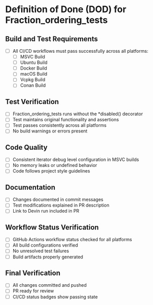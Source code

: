 # Definition of Done (DOD) for Fraction_ordering_tests

## Build and Test Requirements
- [ ] All CI/CD workflows must pass successfully across all platforms:
  - [ ] MSVC Build
  - [ ] Ubuntu Build
  - [ ] Docker Build
  - [ ] macOS Build
  - [ ] Vcpkg Build
  - [ ] Conan Build

## Test Verification
- [ ] Fraction_ordering_tests runs without the *disabled() decorator
- [ ] Test maintains original functionality and assertions
- [ ] Test passes consistently across all platforms
- [ ] No build warnings or errors present

## Code Quality
- [ ] Consistent iterator debug level configuration in MSVC builds
- [ ] No memory leaks or undefined behavior
- [ ] Code follows project style guidelines

## Documentation
- [ ] Changes documented in commit messages
- [ ] Test modifications explained in PR description
- [ ] Link to Devin run included in PR

## Workflow Status Verification
- [ ] GitHub Actions workflow status checked for all platforms
- [ ] All build configurations verified
- [ ] No unresolved test failures
- [ ] Build artifacts properly generated

## Final Verification
- [ ] All changes committed and pushed
- [ ] PR ready for review
- [ ] CI/CD status badges show passing state
